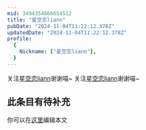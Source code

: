 ```yaml
---
mid: 3494354666654512
title: "星空恋liann"
pubDate: "2024-11-04T11:22:12.378Z"
updatedDate: "2024-11-04T11:22:12.378Z"
profile:
  {
    Nickname: ["星空恋liann"],
  }
---
```


关注[星空恋liann](https://space.bilibili.com/3494354666654512)谢谢喵~ 关注[星空恋liann](https://space.bilibili.com/3494354666654512)谢谢喵~

## 此条目有待补充
你可以在[这里](https://github.com/Yuhanawa/VTuber.ICU-Content/edit/master/v/星空恋liann/index.md)编辑本文
